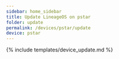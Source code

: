```yaml
---
sidebar: home_sidebar
title: Update LineageOS on pstar
folder: update
permalink: /devices/pstar/update
device: pstar
---
```

{% include templates/device_update.md %}
